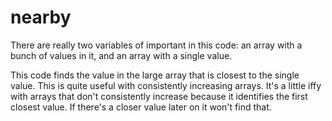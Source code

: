 # nearby

There are really two variables of important in this code: an array with a bunch of values in it, and an array with a single value.

This code finds the value in the large array that is closest to the single value. This is quite useful with consistently increasing arrays. It's a little iffy with arrays that don't consistently increase because it identifies the first closest value. If there's a closer value later on it won't find that.
